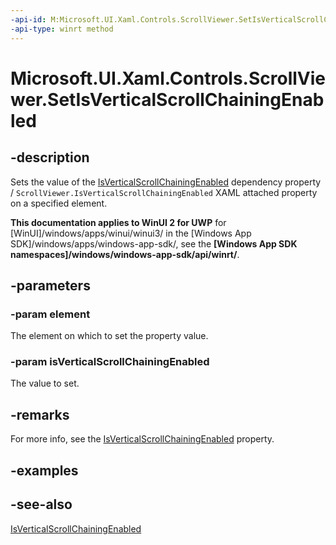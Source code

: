 ```yaml
---
-api-id: M:Microsoft.UI.Xaml.Controls.ScrollViewer.SetIsVerticalScrollChainingEnabled(Microsoft.UI.Xaml.DependencyObject,System.Boolean)
-api-type: winrt method
---
```


<!-- Method syntax
public void SetIsVerticalScrollChainingEnabled(Windows.UI.Xaml.DependencyObject element, System.Boolean isVerticalScrollChainingEnabled)
-->

# Microsoft.UI.Xaml.Controls.ScrollViewer.SetIsVerticalScrollChainingEnabled

## -description
Sets the value of the [IsVerticalScrollChainingEnabled](scrollviewer_isverticalscrollchainingenabled.md) dependency property / `ScrollViewer.IsVerticalScrollChainingEnabled` XAML attached property on a specified element.

**This documentation applies to WinUI 2 for UWP** for [WinUI]/windows/apps/winui/winui3/ in the [Windows App SDK]/windows/apps/windows-app-sdk/, see the **[Windows App SDK namespaces]/windows/windows-app-sdk/api/winrt/**.

## -parameters
### -param element
The element on which to set the property value.

### -param isVerticalScrollChainingEnabled
The value to set.

## -remarks
For more info, see the [IsVerticalScrollChainingEnabled](scrollviewer_isverticalscrollchainingenabled.md) property.

## -examples

## -see-also
[IsVerticalScrollChainingEnabled](scrollviewer_isverticalscrollchainingenabled.md)
